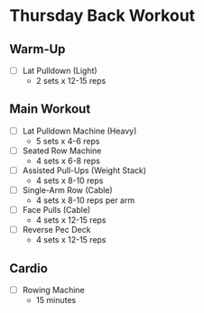 # Thursday Back Workout

## Warm-Up
- [ ] Lat Pulldown (Light)
  - 2 sets x 12-15 reps

## Main Workout
- [ ] Lat Pulldown Machine (Heavy)
  - 5 sets x 4-6 reps
- [ ] Seated Row Machine
  - 4 sets x 6-8 reps
- [ ] Assisted Pull-Ups (Weight Stack)
  - 4 sets x 8-10 reps
- [ ] Single-Arm Row (Cable)
  - 4 sets x 8-10 reps per arm
- [ ] Face Pulls (Cable)
  - 4 sets x 12-15 reps
- [ ] Reverse Pec Deck
  - 4 sets x 12-15 reps

## Cardio
- [ ] Rowing Machine
  - 15 minutes
